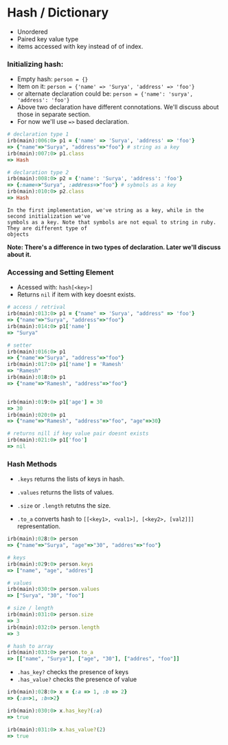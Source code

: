 # Hash / Dictionary
- Unordered
- Paired key value type
- items accessed with key instead of of index.

### Initializing hash:

- Empty hash: ``person = {}``
- Item on it: ``person = {'name' => 'Surya', 'address' => 'foo'}``
- or alternate declaration could be: ``person = {'name': 'surya', 'address': 'foo'}``
- Above two declaration have different connotations. We'll discuss about those in separate section.
- For now we'll use `=>` based declaration.

```rb
# declaration type 1
irb(main):006:0> p1 = {'name' => 'Surya', 'address' => 'foo'}
=> {"name"=>"Surya", "address"=>"foo"} # string as a key
irb(main):007:0> p1.class
=> Hash

# declaration type 2 
irb(main):008:0> p2 = {'name': 'Surya', 'address': 'foo'}
=> {:name=>"Surya", :address=>"foo"} # sybmols as a key
irb(main):010:0> p2.class
=> Hash
```

    In the first implementation, we've string as a key, while in the second initialization we've
    symbols as a key. Note that symbols are not equal to string in ruby. They are different type of
    objects

**Note: There's a difference in two types of declaration. Later we'll discuss about it.**

### Accessing and Setting  Element
- Acessed with: ``hash[<key>]``
- Returns `nil` if item with key doesnt exists.

```rb
# access / retrival
irb(main):013:0> p1 = {"name" => 'Surya', "address" => 'foo'}
=> {"name"=>"Surya", "address"=>"foo"}
irb(main):014:0> p1['name']
=> "Surya"

# setter
irb(main):016:0> p1
=> {"name"=>"Surya", "address"=>"foo"}
irb(main):017:0> p1['name'] = 'Ramesh'
=> "Ramesh"
irb(main):018:0> p1
=> {"name"=>"Ramesh", "address"=>"foo"}


irb(main):019:0> p1['age'] = 30
=> 30
irb(main):020:0> p1
=> {"name"=>"Ramesh", "address"=>"foo", "age"=>30}

# returns nill if key value pair doesnt exists
irb(main):021:0> p1['foo']
=> nil
```

### Hash Methods
- `.keys` returns the lists of keys in hash.

- `.values` returns the lists of values.

- `.size` or `.length` retutns the size.

- `.to_a` converts hash to `[[<key1>, <val1>], [<key2>, [val2]]]` representation.

```rb
irb(main):028:0> person
=> {"name"=>"Surya", "age"=>"30", "addres"=>"foo"}

# keys
irb(main):029:0> person.keys
=> ["name", "age", "addres"]

# values
irb(main):030:0> person.values
=> ["Surya", "30", "foo"]

# size / length
irb(main):031:0> person.size
=> 3
irb(main):032:0> person.length
=> 3

# hash to array
irb(main):033:0> person.to_a
=> [["name", "Surya"], ["age", "30"], ["addres", "foo"]]
```

- `.has_key?` checks the presence of keys
- `.has_value?` checks the presence of value

```rb
irb(main):028:0> x = {:a => 1, :b => 2}
=> {:a=>1, :b=>2}

irb(main):030:0> x.has_key?(:a)
=> true

irb(main):031:0> x.has_value?(2)
=> true
```
